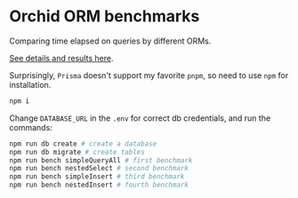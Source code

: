 # Orchid ORM benchmarks

Comparing time elapsed on queries by different ORMs.

[See details and results here](https://orchid-orm.netlify.app/guide/benchmarks.html).

Surprisingly, `Prisma` doesn't support my favorite `pnpm`, so need to use `npm` for installation.

```sh
npm i
```

Change `DATABASE_URL` in the `.env` for correct db credentials, and run the commands:

```sh
npm run db create # create a database
npm run db migrate # create tables
npm run bench simpleQueryAll # first benchmark
npm run bench nestedSelect # second benchmark
npm run bench simpleInsert # third benchmark
npm run bench nestedInsert # fourth benchmark
```
